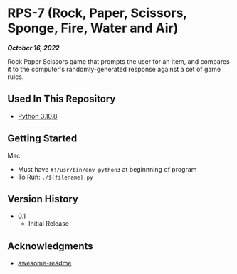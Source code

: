 # RPS-7 (Rock, Paper, Scissors, Sponge, Fire, Water and Air)

***October 16, 2022***

Rock Paper Scissors game that prompts the user for an item, and compares it to the computer's randomly-generated response against a set of game rules.

## Used In This Repository

- [Python 3.10.8](https://www.python.org/downloads/)

## Getting Started

Mac:
* Must have `#!/usr/bin/env python3` at beginnning of program
* To Run: `./${filename}.py`

## Version History

* 0.1
    * Initial Release

## Acknowledgments

* [awesome-readme](https://github.com/matiassingers/awesome-readme)
